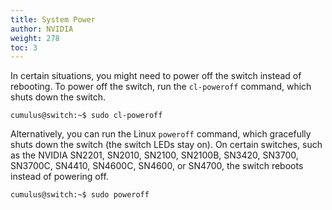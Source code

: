 ```yaml
---
title: System Power
author: NVIDIA
weight: 278
toc: 3
---
```

In certain situations, you might need to power off the switch instead of rebooting. To power off the switch, run the `cl-poweroff` command, which shuts down the switch.

```
cumulus@switch:~$ sudo cl-poweroff
```

Alternatively, you can run the Linux `poweroff` command, which gracefully shuts down the switch (the switch LEDs stay on). On certain switches, such as the NVIDIA SN2201, SN2010, SN2100, SN2100B, SN3420, SN3700, SN3700C, SN4410, SN4600C, SN4600, or SN4700, the switch reboots instead of powering off.

```
cumulus@switch:~$ sudo poweroff
```

